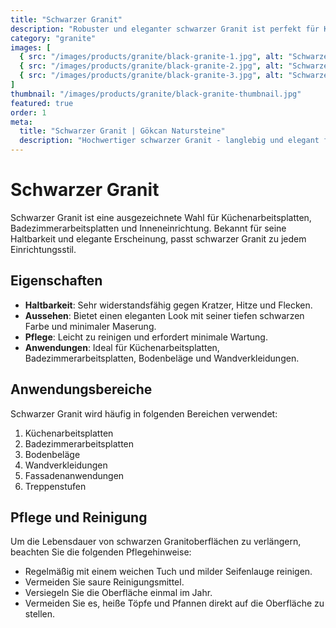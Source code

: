 ```yaml
---
title: "Schwarzer Granit"
description: "Robuster und eleganter schwarzer Granit ist perfekt für Küchenarbeitsplatten und Inneneinrichtung."
category: "granite"
images: [
  { src: "/images/products/granite/black-granite-1.jpg", alt: "Schwarzer Granit Beispiel 1" },
  { src: "/images/products/granite/black-granite-2.jpg", alt: "Schwarzer Granit Beispiel 2" },
  { src: "/images/products/granite/black-granite-3.jpg", alt: "Schwarzer Granit Beispiel 3" }
]
thumbnail: "/images/products/granite/black-granite-thumbnail.jpg"
featured: true
order: 1
meta:
  title: "Schwarzer Granit | Gökcan Natursteine"
  description: "Hochwertiger schwarzer Granit - langlebig und elegant für Küchenarbeitsplatten, Badezimmerarbeitsplatten und Inneneinrichtung."
---
```


# Schwarzer Granit

Schwarzer Granit ist eine ausgezeichnete Wahl für Küchenarbeitsplatten, Badezimmerarbeitsplatten und Inneneinrichtung. Bekannt für seine Haltbarkeit und elegante Erscheinung, passt schwarzer Granit zu jedem Einrichtungsstil.

## Eigenschaften

- **Haltbarkeit**: Sehr widerstandsfähig gegen Kratzer, Hitze und Flecken.
- **Aussehen**: Bietet einen eleganten Look mit seiner tiefen schwarzen Farbe und minimaler Maserung.
- **Pflege**: Leicht zu reinigen und erfordert minimale Wartung.
- **Anwendungen**: Ideal für Küchenarbeitsplatten, Badezimmerarbeitsplatten, Bodenbeläge und Wandverkleidungen.

## Anwendungsbereiche

Schwarzer Granit wird häufig in folgenden Bereichen verwendet:

1. Küchenarbeitsplatten
2. Badezimmerarbeitsplatten
3. Bodenbeläge
4. Wandverkleidungen
5. Fassadenanwendungen
6. Treppenstufen

## Pflege und Reinigung

Um die Lebensdauer von schwarzen Granitoberflächen zu verlängern, beachten Sie die folgenden Pflegehinweise:

- Regelmäßig mit einem weichen Tuch und milder Seifenlauge reinigen.
- Vermeiden Sie saure Reinigungsmittel.
- Versiegeln Sie die Oberfläche einmal im Jahr.
- Vermeiden Sie es, heiße Töpfe und Pfannen direkt auf die Oberfläche zu stellen.